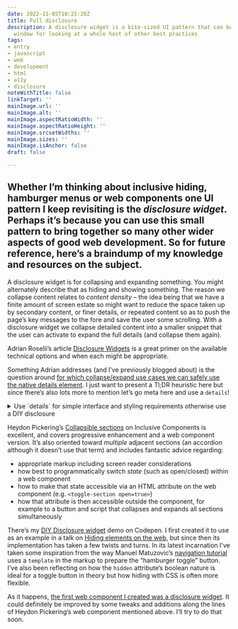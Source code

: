 ```yaml
---
date: 2022-11-05T10:25:28Z
title: Full disclosure
description: A disclosure widget is a bite-sized UI pattern that can be used as a
  window for looking at a whole host of other best practices
tags:
- entry
- javascript
- web
- development
- html
- a11y
- disclosure
noteWithTitle: false
linkTarget: ''
mainImage.url: ''
mainImage.alt: ''
mainImage.aspectRatioWidth: ''
mainImage.aspectRatioHeight: ''
mainImage.srcsetWidths: ''
mainImage.sizes: ''
mainImage.isAnchor: false
draft: false

---
```

Whether I’m thinking about inclusive hiding, hamburger menus or web components one UI pattern I keep revisiting is the _disclosure widget_. Perhaps it’s because you can use this small pattern to bring together so many other wider aspects of good web development. So for future reference, here’s a braindump of my knowledge and resources on the subject.
---

A disclosure widget is for collapsing and expanding something. You might alternately describe that as hiding and showing something. The reason we collapse content relates to _content density_ – the idea being that we have a finite amount of screen estate so might want to reduce the space taken up by secondary content, or finer details, or repeated content so as to push the page’s key messages to the fore and save the user some scrolling. With a disclosure widget we collapse detailed content into a smaller snippet that the user can activate to expand the full details (and collapse them again).

Adrian Roselli’s article [Disclosure Widgets](https://adrianroselli.com/2020/05/disclosure-widgets.html) is a great primer on the available technical options and when each might be appropriate.

Something Adrian addresses (and I’ve previously blogged about) is the question around [for which collapse/expand use cases we can safely use the native details element](https://fuzzylogic.me/posts/does-the-html-details-element-solve-progressively-enhanced-disclosures/). I just want to present a Tl;DR heuristic here but since there’s also lots more to mention let’s go meta here and use a `details`!

<details>
  <summary>Use `details` for simple interface and styling requirements otherwise use a DIY disclosure</summary>
  <div>
    It’s either a bad idea or at the very least “challenging” to use a native `details` for:
    - a hamburger menu
    - an accordion
    - custom styling
    
    To do: add more detail and links to this section when I get the chance.
  </div>
</details>



Heydon Pickering’s [Collapsible sections](https://inclusive-components.design/collapsible-sections/) on Inclusive Components is excellent, and covers progressive enhancement and a web component version. It’s also oriented toward _multiple_ adjacent sections (an accordion although it doesn’t use that term) and includes fantastic advice regarding: 

* appropriate markup including screen reader considerations
* how best to programmatically switch _state_ (such as open/closed) within a web component
* how to make that state accessible via an HTML attribute on the web component (e.g. `<toggle-section open=true>`)
* how that attribute is then accessible outside the component, for example to a button and script that collapses and expands all sections simultaneously

There’s my [DIY Disclosure widget](https://codepen.io/fuzzylogicx/pen/YzQjyoj) demo on Codepen. I first created it to use as an example in a talk on [Hiding elements on the web](https://fuzzylogic.me/posts/my-talk-hiding-elements-on-the-web-for-freeagent-s-tech-blog/), but since then its implementation has taken a few twists and turns. In its latest incarnation I’ve taken some inspiration from the way Manuel Matuzovic’s [navigation tutorial](https://fuzzylogic.me/posts/2022-09-12-building-the-main-navigation-for-a-website-on-webdev/) uses a `template` in the markup to prepare the “hamburger toggle” button. I’ve also been reflecting on how the `hidden` attribute’s boolean nature is ideal for a toggle button in theory but how hiding with CSS is often more flexible.

As it happens, [the first web component I created was a disclosure widget](https://fuzzylogic.me/posts/my-first-web-component-a-disclosure-widget/). It could definitely be improved by some tweaks and additions along the lines of Heydon Pickering’s web component mentioned above. I’ll try to do that soon.
